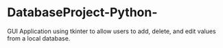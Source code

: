 # DatabaseProject-Python-

GUI Application using tkinter to allow users to add, delete, and edit values from a local database.
